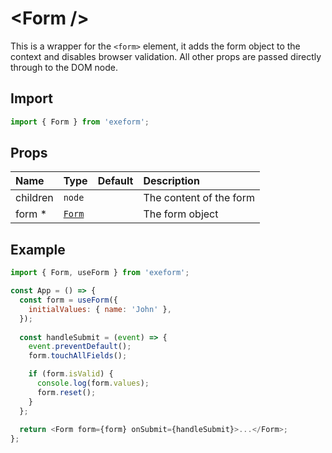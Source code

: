 # &lt;Form /&gt;

This is a wrapper for the `<form>` element, it adds the form object to the context and disables browser validation. All other props are passed directly through to the DOM node.

## Import

```javascript
import { Form } from 'exeform';
```

## Props

| Name | Type | Default | Description |
| :--- | :--- | :--- | :--- |
| children | `node` |  | The content of the form |
| form \* | [`Form`](form.md) |  | The form object |

## Example

```javascript
import { Form, useForm } from 'exeform';

const App = () => {
  const form = useForm({
    initialValues: { name: 'John' },
  });
  
  const handleSubmit = (event) => {
    event.preventDefault();
    form.touchAllFields();

    if (form.isValid) {
      console.log(form.values);
      form.reset();
    }
  };
  
  return <Form form={form} onSubmit={handleSubmit}>...</Form>;
};
```

